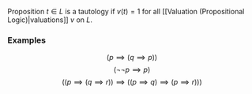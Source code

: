 Proposition $t\in L$ is a tautology if $v(t)=1$ 
for all [[Valuation (Propositional Logic)|valuations]] $v$ on $L$.

### Examples
$$
(p\implies(q \implies p))
$$
$$
(\neg \neg p \implies p)
$$
$$
((p \implies(q \implies r)) \implies((p \implies q) \implies( p \implies r)))
$$
